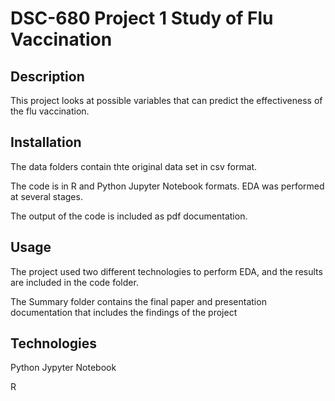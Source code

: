 # DSC-680 Project 1 Study of Flu Vaccination

## Description

This project looks at possible variables that can predict the effectiveness of the flu vaccination.

## Installation

The data folders contain thte original data set in csv format.

The code is in R and Python Jupyter Notebook formats. EDA was performed at several stages.

The output of the code is included as pdf documentation.

## Usage

The project used two different technologies to perform EDA, and the results are included in the code folder.

The Summary folder contains the final paper and presentation documentation that includes the findings of the project

## Technologies

Python Jypyter Notebook

R


